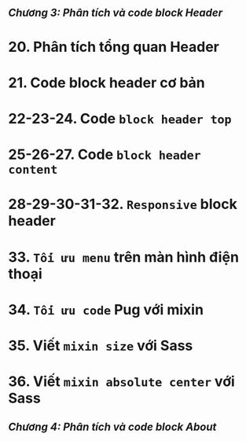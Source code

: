 ## _Chương 3: Phân tích và code block Header_

# 20. Phân tích tổng quan Header

# 21. Code block header cơ bản

# 22-23-24. Code `block header top`

# 25-26-27. Code `block header content`

# 28-29-30-31-32. `Responsive` block header

# 33. `Tối ưu menu` trên màn hình điện thoại

# 34. `Tối ưu code` Pug với mixin

# 35. Viết `mixin size` với Sass

# 36. Viết `mixin absolute center` với Sass

## _Chương 4: Phân tích và code block About_
